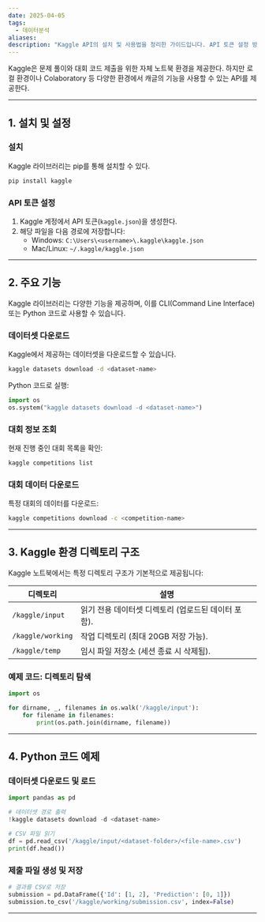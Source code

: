 ```yaml
---
date: 2025-04-05
tags:
  - 데이터분석
aliases:
description: "Kaggle API의 설치 및 사용법을 정리한 가이드입니다. API 토큰 설정 방법부터 CLI 또는 Python 코드를 사용하여 데이터셋과 대회 데이터를 다운로드하는 등 주요 기능을 예제와 함께 설명하여 Kaggle 환경 외부에서의 활용을 돕습니다."
---
```


Kaggle은 문제 풀이와 대회 코드 제출을 위한 자체 노트북 환경을 제공한다. 하지만 로컬 환경이나 Colaboratory 등 다양한 환경에서 캐글의 기능을 사용할 수 있는 API를 제공한다.

---

## 1. 설치 및 설정
### 설치
Kaggle 라이브러리는 pip를 통해 설치할 수 있다.

```bash
pip install kaggle
```

### API 토큰 설정
1. Kaggle 계정에서 API 토큰(`kaggle.json`)을 생성한다.
2. 해당 파일을 다음 경로에 저장합니다:
   - Windows: `C:\Users\<username>\.kaggle\kaggle.json`
   - Mac/Linux: `~/.kaggle/kaggle.json`

---

## 2. 주요 기능
Kaggle 라이브러리는 다양한 기능을 제공하며, 이를 CLI(Command Line Interface) 또는 Python 코드로 사용할 수 있습니다.

### 데이터셋 다운로드
Kaggle에서 제공하는 데이터셋을 다운로드할 수 있습니다.
```bash
kaggle datasets download -d <dataset-name>
```

Python 코드로 실행:
```python
import os
os.system("kaggle datasets download -d <dataset-name>")
```

### 대회 정보 조회
현재 진행 중인 대회 목록을 확인:
```bash
kaggle competitions list
```

### 대회 데이터 다운로드
특정 대회의 데이터를 다운로드:
```bash
kaggle competitions download -c <competition-name>
```

---

## 3. Kaggle 환경 디렉토리 구조
Kaggle 노트북에서는 특정 디렉토리 구조가 기본적으로 제공됩니다:

| 디렉토리             | 설명                                                                 |
|----------------------|----------------------------------------------------------------------|
| `/kaggle/input`      | 읽기 전용 데이터셋 디렉토리 (업로드된 데이터 포함).                  |
| `/kaggle/working`    | 작업 디렉토리 (최대 20GB 저장 가능).                                |
| `/kaggle/temp`       | 임시 파일 저장소 (세션 종료 시 삭제됨).                             |

### 예제 코드: 디렉토리 탐색
```python
import os

for dirname, _, filenames in os.walk('/kaggle/input'):
    for filename in filenames:
        print(os.path.join(dirname, filename))
```

---

## 4. Python 코드 예제
### 데이터셋 다운로드 및 로드
```python
import pandas as pd

# 데이터셋 경로 출력
!kaggle datasets download -d <dataset-name>

# CSV 파일 읽기
df = pd.read_csv('/kaggle/input/<dataset-folder>/<file-name>.csv')
print(df.head())
```

### 제출 파일 생성 및 저장
```python
# 결과를 CSV로 저장
submission = pd.DataFrame({'Id': [1, 2], 'Prediction': [0, 1]})
submission.to_csv('/kaggle/working/submission.csv', index=False)
```

---

